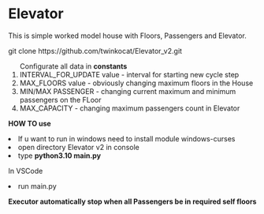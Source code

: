 # Elevator

<p>This is simple worked model house with Floors, Passengers and Elevator.</p>

<p>git clone https://github.com/twinkocat/Elevator_v2.git</p>



<ol>Configurate all data in <strong>constants</strong>
    <li>INTERVAL_FOR_UPDATE value - interval for starting new cycle step</li>
    <li>MAX_FLOORS value - obviously changing maximum floors in the House</li>
    <li>MIN/MAX PASSENGER - changing current maximum and minimum passengers on the FLoor</li>    
    <li>MAX_CAPACITY - changing maximum passengers count in Elevator</li>
</ol>

<p><strong>HOW TO use</strong></p>

<li>If u want to run in windows need to install module windows-curses</li>

<li>open directory Elevator v2 in console</li>
<li>type <strong>python3.10 main.py</strong></li>

<p>In VSCode</p>
<li>run main.py</li>





<p><strong>Executor automatically stop when all Passengers be in required self floors</strong></p>

